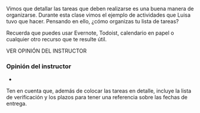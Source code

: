 Vimos que detallar las tareas que deben realizarse es una buena manera de organizarse. Durante esta clase vimos el ejemplo de actividades que Luisa tuvo que hacer. Pensando en ello, ¿cómo organizas tu lista de tareas?

Recuerda que puedes usar Evernote, Todoist, calendario en papel o cualquier otro recurso que te resulte útil.

VER OPINIÓN DEL INSTRUCTOR

### Opinión del instructor

- [](https://app.aluracursos.com/suggestions/new/habitos-productivo-metas-personales/72977/opinion)

Ten en cuenta que, además de colocar las tareas en detalle, incluye la lista de verificación y los plazos para tener una referencia sobre las fechas de entrega.